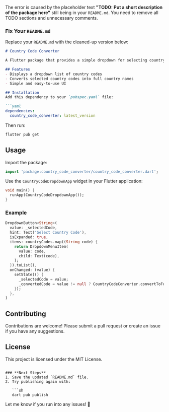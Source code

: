 The error is caused by the placeholder text **"TODO: Put a short description of the package here"** still being in your `README.md`. You need to remove all TODO sections and unnecessary comments.

### **Fix Your `README.md`**
Replace your `README.md` with the cleaned-up version below:

```md
# Country Code Converter

A Flutter package that provides a simple dropdown for selecting country codes and converting them into their full country names.

## Features
- Displays a dropdown list of country codes
- Converts selected country codes into full country names
- Simple and easy-to-use UI

## Installation
Add this dependency to your `pubspec.yaml` file:

```yaml
dependencies:
  country_code_converter: latest_version
```

Then run:

```sh
flutter pub get
```

## Usage

Import the package:

```dart
import 'package:country_code_converter/country_code_converter.dart';
```

Use the `CountryCodeDropdownApp` widget in your Flutter application:

```dart
void main() {
  runApp(CountryCodeDropdownApp());
}
```

### Example

```dart
DropdownButton<String>(
  value: _selectedCode,
  hint: Text('Select Country Code'),
  isExpanded: true,
  items: countryCodes.map((String code) {
    return DropdownMenuItem(
      value: code,
      child: Text(code),
    );
  }).toList(),
  onChanged: (value) {
    setState(() {
      _selectedCode = value;
      _convertedCode = value != null ? CountryCodeConverter.convertToFull(value) : null;
    });
  },
)
```

## Contributing
Contributions are welcome! Please submit a pull request or create an issue if you have any suggestions.

## License
This project is licensed under the MIT License.
```

### **Next Steps**
1. Save the updated `README.md` file.
2. Try publishing again with:

   ```sh
   dart pub publish
   ```

Let me know if you run into any issues! 🚀
